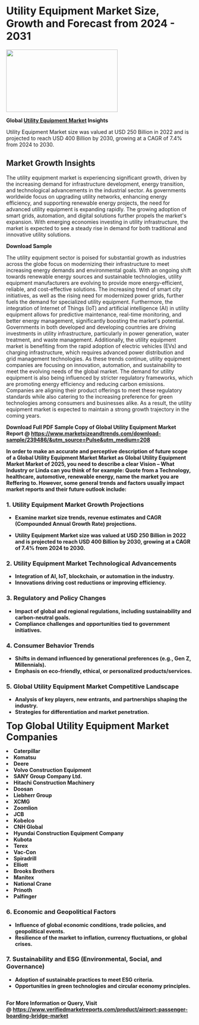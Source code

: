 <H1>Utility Equipment Market Size, Growth and Forecast from 2024 - 2031</H1><img class="aligncenter size-medium wp-image-584254" src="https://thirdeyenews.in/wp-content/uploads/2024/09/Global-Market-Research-300x168.jpeg" alt="" width="300" height="168" /><p><strong>Global&nbsp;<a href="https://www.marketsizeandtrends.com/download-sample/239486/&amp;utm_source=Pulse&amp;utm_medium=208">Utility Equipment Market</a> Insights</strong></p><p>Utility Equipment Market size was valued at USD 250 Billion in 2022 and is projected to reach USD 400 Billion by 2030, growing at a CAGR of 7.4% from 2024 to 2030.</p><p><h2>Market Growth Insights</h2> <p>The utility equipment market is experiencing significant growth, driven by the increasing demand for infrastructure development, energy transition, and technological advancements in the industrial sector. As governments worldwide focus on upgrading utility networks, enhancing energy efficiency, and supporting renewable energy projects, the need for advanced utility equipment is expanding rapidly. The growing adoption of smart grids, automation, and digital solutions further propels the market's expansion. With emerging economies investing in utility infrastructure, the market is expected to see a steady rise in demand for both traditional and innovative utility solutions.</p> <p><strong>Download Sample</strong></p> <p>The utility equipment sector is poised for substantial growth as industries across the globe focus on modernizing their infrastructure to meet increasing energy demands and environmental goals. With an ongoing shift towards renewable energy sources and sustainable technologies, utility equipment manufacturers are evolving to provide more energy-efficient, reliable, and cost-effective solutions. The increasing trend of smart city initiatives, as well as the rising need for modernized power grids, further fuels the demand for specialized utility equipment. Furthermore, the integration of Internet of Things (IoT) and artificial intelligence (AI) in utility equipment allows for predictive maintenance, real-time monitoring, and better energy management, significantly boosting the market's potential. Governments in both developed and developing countries are driving investments in utility infrastructure, particularly in power generation, water treatment, and waste management. Additionally, the utility equipment market is benefiting from the rapid adoption of electric vehicles (EVs) and charging infrastructure, which requires advanced power distribution and grid management technologies. As these trends continue, utility equipment companies are focusing on innovation, automation, and sustainability to meet the evolving needs of the global market. The demand for utility equipment is also being influenced by stricter regulatory frameworks, which are promoting energy efficiency and reducing carbon emissions. Companies are aligning their product offerings to meet these regulatory standards while also catering to the increasing preference for green technologies among consumers and businesses alike. As a result, the utility equipment market is expected to maintain a strong growth trajectory in the coming years. <p><strong></p><p><span class=""><strong>Download Full PDF Sample Copy of Global Utility Equipment Market Report</strong> @ <a href="https://www.marketsizeandtrends.com/download-sample/239486/&amp;utm_source=Pulse&amp;utm_medium=208" target="_blank">https://www.marketsizeandtrends.com/download-sample/239486/&amp;utm_source=Pulse&amp;utm_medium=208</a></span></p><p>In order to make an accurate and perceptive description of future scope of a Global&nbsp;Utility Equipment Market Market as Global&nbsp;Utility Equipment Market Market of 2025, you need to describe a clear Vision &ndash; What Industry or Linda can you think of for example: Quote from a Technology, healthcare, automotive, renewable energy, name the market you are Reffering to. However, some general trends and factors usually impact market reports and their future outlook include:</p><h3>1.&nbsp;<strong>Utility Equipment Market Growth Projections</strong></h3><ul><li>Examine market size trends, revenue estimates and CAGR (Compounded Annual Growth Rate) projections.</li><li><p>Utility Equipment Market size was valued at USD 250 Billion in 2022 and is projected to reach USD 400 Billion by 2030, growing at a CAGR of 7.4% from 2024 to 2030.</p></li></ul><h3>2.&nbsp;<strong>Utility Equipment Market Technological Advancements</strong></h3><ul><li>Integration of AI, IoT, blockchain, or automation in the industry.</li><li>Innovations driving cost reductions or improving efficiency.</li></ul><h3>3.&nbsp;<strong>Regulatory and Policy Changes</strong></h3><ul><li>Impact of global and regional regulations, including sustainability and carbon-neutral goals.</li><li>Compliance challenges and opportunities tied to government initiatives.</li></ul><h3>4.&nbsp;<strong>Consumer Behavior Trends</strong></h3><ul><li>Shifts in demand influenced by generational preferences (e.g., Gen Z, Millennials).</li><li>Emphasis on eco-friendly, ethical, or personalized products/services.</li></ul><h3>5.&nbsp;<strong>Global Utility Equipment Market Competitive Landscape</strong></h3><ul><li>Analysis of key players, new entrants, and partnerships shaping the industry.</li><li>Strategies for differentiation and market penetration.</li></ul><p data-pm-slice="1 1 []"><span style="color: inherit; font-family: inherit; font-size: 25px;">Top Global Utility Equipment Market Companies</span></p><div class="" data-test-id=""><p><li>Caterpillar</li><li> Komatsu</li><li> Deere</li><li> Volvo Construction Equipment</li><li> SANY Group Company Ltd.</li><li> Hitachi Construction Machinery</li><li> Doosan</li><li> Liebherr Group</li><li> XCMG</li><li> Zoomlion</li><li> JCB</li><li> Kobelco</li><li> CNH Global</li><li> Hyundai Construction Equipment Company</li><li> Kubota</li><li> Terex</li><li> Vac-Con</li><li> Spiradrill</li><li> Elliott</li><li> Brooks Brothers</li><li> Manitex</li><li> National Crane</li><li> Prinoth</li><li> Palfinger</li></p></div><h3>6.&nbsp;<strong>Economic and Geopolitical Factors</strong></h3><ul><li>Influence of global economic conditions, trade policies, and geopolitical events.</li><li>Resilience of the market to inflation, currency fluctuations, or global crises.</li></ul><h3>7.&nbsp;<strong>Sustainability and ESG (Environmental, Social, and Governance)</strong></h3><ul><li>Adoption of sustainable practices to meet ESG criteria.</li><li>Opportunities in green technologies and circular economy principles.</li></ul><h2><strong style="font-size: 14px;">For More Information or Query, Visit @&nbsp;</strong><a style="background-color: #ffffff; font-size: 14px;" href="https://www.marketsizeandtrends.com/report/utility-equipment-market/" target="_blank">https://www.verifiedmarketreports.com/product/airport-passenger-boarding-bridge-market</a></h2>
